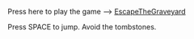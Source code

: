 Press here to play the game --> [EscapeTheGraveyard](https://viktornikolov069.github.io/GodotExample/)

Press SPACE to jump.
Avoid the tombstones.
